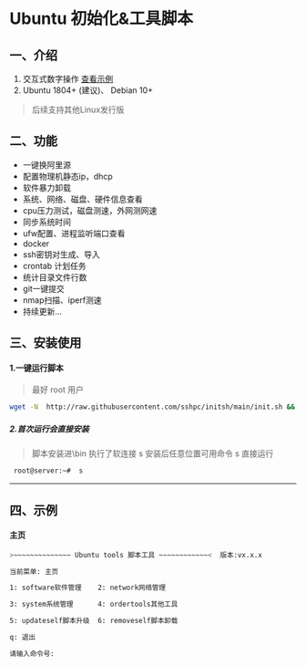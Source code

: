 # Ubuntu 初始化&工具脚本

## 一、介绍

1. 交互式数字操作 [查看示例](#2首次运行会直接安装)
2. Ubuntu 1804+ (建议)、 Debian 10+ 

> 后续支持其他Linux发行版

## 二、功能

* 一键换阿里源
* 配置物理机静态ip，dhcp
* 软件暴力卸载
* 系统、网络、磁盘、硬件信息查看
* cpu压力测试，磁盘测速，外网测网速
* 同步系统时间
* ufw配置、进程监听端口查看
* docker
* ssh密钥对生成、导入
* crontab 计划任务
* 统计目录文件行数
* git一键提交
* nmap扫描、iperf测速
* 持续更新...

## 三、安装使用

#### 1.一键运行脚本

> 最好 root 用户

```sh
wget -N  http://raw.githubusercontent.com/sshpc/initsh/main/init.sh && chmod +x init.sh && sudo ./init.sh
```

##### 2.首次运行会直接安装

> 脚本安装进\bin 执行了软连接 s
> 安装后任意位置可用命令 s 直接运行

```sh
 root@server:~#  s
```

---

## 四、示例

#### 主页

```sh
>~~~~~~~~~~~~~~ Ubuntu tools 脚本工具 ~~~~~~~~~~~~<  版本:vx.x.x

当前菜单: 主页 

1: software软件管理    2: network网络管理

3: system系统管理      4: ordertools其他工具

5: updateself脚本升级  6: removeself脚本卸载

q: 退出  

请输入命令号: 
```

